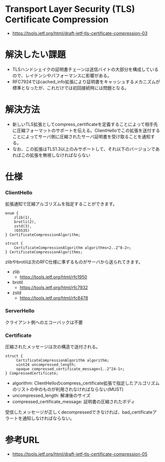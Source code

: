 # Transport Layer Security (TLS) Certificate Compression
- https://tools.ietf.org/html/draft-ietf-tls-certificate-compression-03

# 解決したい課題
- TLSハンドシェイクの証明書チェーンは送信バイトの大部分を構成しているので、レイテンシやパフォーマンスに影響がある。
- RFC7924ではcached_info拡張により証明書をキャッシュするメカニズムが標準となったが、これだけでは初回接続時には問題となる。

# 解決方法
- 新しいTLS拡張としてcompress_certificateを定義することによって相手先に圧縮フォーマットのサポートを伝える。ClientHelloでこの拡張を送付することによってサーバ側に圧縮されたサーバ証明書を受け取ることを通知する。
- なお、この拡張はTLS1.3以上のみサポートして、それ以下のバージョンであればこの拡張を無視しなければならない


# 仕様

### ClientHello
拡張通知で圧縮アルゴリズムを指定することができます。
```
enum {
    zlib(1),
    brotli(2),
    zstd(3),
    (65535)
} CertificateCompressionAlgorithm;

struct {
    CertificateCompressionAlgorithm algorithms<2..2^8-2>;
} CertificateCompressionAlgorithms;
```

zlibやbrotilは次のRFC仕様に準ずるものがサーバから送られてきます。
- zlib
  - https://tools.ietf.org/html/rfc1950
- brotil
  - https://tools.ietf.org/html/rfc7932
- zstd
  - https://tools.ietf.org/html/rfc8478

### ServerHello
クライアント側へのエコーバックは不要

### Certificate
圧縮されたメッセージは次の構造で送付される。
```
struct {
     CertificateCompressionAlgorithm algorithm;
     uint24 uncompressed_length;
     opaque compressed_certificate_message<1..2^24-1>;
} CompressedCertificate;
```
- algorithm: ClientHelloのcompress_certificate拡張で指定したアルゴリズムのリストの中のものが利用されなければならない(MUST)
- uncompressed_length: 解凍後のサイズ
- compressed_certificate_message: 証明書の圧縮されたボディ


受信したメッセージが正しくdecompressedできなければ、bad_certificateアラートを通知しなければならない。


# 参考URL
- https://tools.ietf.org/html/draft-ietf-tls-certificate-compression-05


